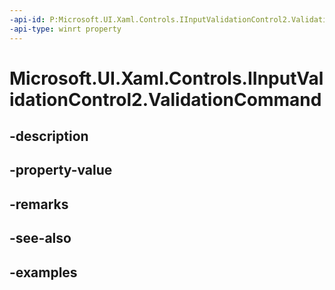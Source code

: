 ```yaml
---
-api-id: P:Microsoft.UI.Xaml.Controls.IInputValidationControl2.ValidationCommand
-api-type: winrt property
---
```


# Microsoft.UI.Xaml.Controls.IInputValidationControl2.ValidationCommand

<!--
public Microsoft.UI.Xaml.Controls.InputValidationCommand ValidationCommand { get; set; }
-->


## -description

## -property-value

## -remarks

## -see-also

## -examples


